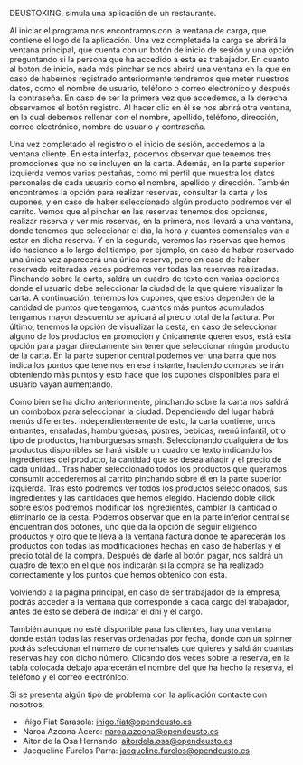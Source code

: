 DEUSTOKING, simula una aplicación de un restaurante. 

Al iniciar el programa nos encontramos con la ventana de carga, que contiene el logo de la aplicación. Una vez completada la carga se abrirá la ventana principal, 
que cuenta con un botón de inicio de sesión y una opción preguntando si la persona que ha accedido a esta es trabajador. En cuanto al botón de inicio, nada más pinchar 
se nos abrirá una ventana en la que en caso de habernos registrado anteriormente tendremos que meter nuestros datos, como el nombre de usuario, teléfono o correo electrónico 
y después la contraseña. En caso de ser la primera vez que accedemos, a la derecha observamos el botón registro. Al hacer clic en él se nos abrirá otra ventana, en la cual 
debemos rellenar con el nombre, apellido, teléfono, dirección, correo electrónico, nombre de usuario y contraseña.

Una vez completado el registro o el inicio de sesión, accedemos a la ventana cliente. En esta interfaz, podemos observar que tenemos tres promociones que no se incluyen en la carta. 
Además, en la parte superior izquierda vemos varias pestañas, como mi perfil que muestra los datos personales de cada usuario como el nombre, apellido y dirección. También encontramos 
la opción para realizar reservas, consultar la carta y los cupones, y en caso de haber seleccionado algún producto podremos ver el carrito. Vemos que al pinchar en las reservas tenemos 
dos opciones, realizar reserva y ver mis reservas, en la primera, nos llevará a una ventana, donde tenemos que seleccionar el día, la hora y cuantos comensales van a estar en dicha reserva. 
Y en la segunda, veremos las reservas que hemos ido haciendo a lo largo del tiempo, por ejemplo, en caso de haber reservado una única vez aparecerá una única reserva, pero en caso de haber 
reservado reiteradas veces podremos ver todas las reservas realizadas. Pinchando sobre la carta, saldrá un cuadro de texto con varias opciones donde el usuario debe seleccionar la ciudad de 
la que quiere visualizar la carta. A continuación, tenemos los cupones, que estos dependen de la cantidad de puntos que tengamos, cuantos más puntos acumulados tengamos mayor descuento se 
aplicará al precio total de la factura. Por último, tenemos la opción de visualizar la cesta, en caso de seleccionar alguno de los productos en promoción y únicamente querer esos, está esta
opción para pagar directamente sin tener que seleccionar ningún producto de la carta. En la parte superior central podemos ver una barra que nos indica los puntos que tenemos en ese instante, 
haciendo compras se irán obteniendo más puntos y esto hace que los cupones disponibles para el usuario vayan aumentando. 

Como bien se ha dicho anteriormente, pinchando sobre la carta nos saldrá un combobox para seleccionar la ciudad. Dependiendo del lugar habrá menús diferentes. Independientemente de esto, la carta 
contiene, unos entrantes, ensaladas, hamburguesas, postres, bebidas, menú infantil, otro tipo de productos, hamburguesas smash. Seleccionando cualquiera de los productos disponibles se hará visible 
un cuadro de texto indicando los ingredientes del producto, la cantidad que se desea añadir y el precio de cada unidad.. Tras haber seleccionado todos los productos que queramos consumir accederemos 
al carrito pinchando sobre él en la parte superior izquierda. Tras esto podremos ver todos los productos seleccionados, sus ingredientes y las cantidades que hemos elegido. Haciendo doble click sobre 
estos podremos modificar los ingredientes, cambiar la cantidad o eliminarlo de la cesta. Podemos observar que en la parte inferior central se encuentran dos botones, uno que da la opción de seguir 
eligiendo productos y otro que te lleva a la ventana factura donde te aparecerán los productos con todas las modificaciones hechas en caso de haberlas y el precio total de la compra. Después de darle 
al botón pagar, nos saldrá un cuadro de texto en el que nos indicarán si la compra se ha realizado correctamente y los puntos que hemos obtenido con esta. 

Volviendo a la página principal, en caso de ser trabajador de la empresa, podrás acceder a la ventana que corresponde a cada cargo del trabajador, antes de esto se deberá de indicar el dni y el cargo. 

También aunque no esté disponible para los clientes, hay una ventana donde están todas las reservas ordenadas por fecha, donde con un spinner podrás seleccionar el número de comensales que quieres y 
saldrán cuantas reservas hay con dicho número. Clicando dos veces sobre la reserva, en la tabla colocada debajo aparecerán el nombre del que ha hecho la reserva, el teléfono y el correo electrónico.

Si se presenta algún tipo de problema con la aplicación contacte con nosotros:
  - Iñigo Fiat Sarasola: inigo.fiat@opendeusto.es
  - Naroa Azcona Acero: naroa.azcona@opendeusto.es
  - Aitor de la Osa Hernando: aitordela.osa@opendeusto.es
  - Jacqueline Furelos Parra: jacqueline.furelos@opendeusto.es
